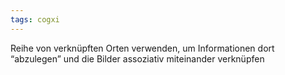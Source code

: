 ```yaml
---
tags: cogxi
---
```

Reihe von verknüpften Orten verwenden, um Informationen dort “abzulegen” und die Bilder assoziativ miteinander verknüpfen